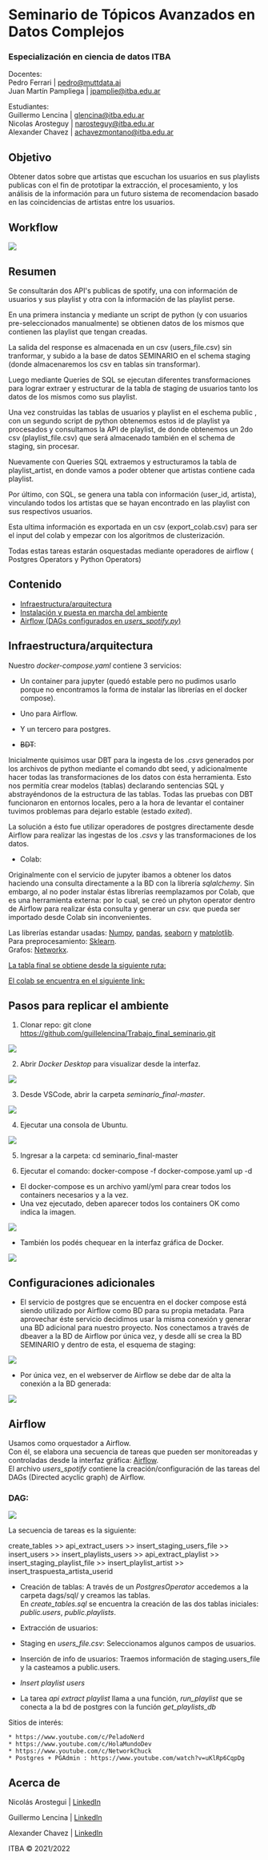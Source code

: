 
# Seminario de Tópicos Avanzados en Datos Complejos
### Especialización en ciencia de datos ITBA  
  
  
  
Docentes:   
Pedro Ferrari | pedro@muttdata.ai  
Juan Martín Pampliega | jpamplie@itba.edu.ar  

Estudiantes:      
Guillermo Lencina | glencina@itba.edu.ar    
Nicolas Arosteguy | narosteguy@itba.edu.ar    
Alexander Chavez | achavezmontano@itba.edu.ar   
  

## Objetivo    
  
Obtener datos sobre que artistas que escuchan los usuarios en sus playlists publicas con el fin de prototipar la extracción, el procesamiento, y los análisis de la información para un futuro sistema de recomendacion basado en las coincidencias de artistas entre los usuarios.  
  

## Workflow 
  
![](./images/arquitectura.jpg)
  
  
## Resumen

Se consultarán dos API's publicas de spotify, una con información de usuarios y sus playlist y otra con la información de las playlist perse.  
  
En una primera instancia y mediante un script de python (y con usuarios pre-seleccionados manualmente) se obtienen datos de los mismos que contienen las playlist que tengan creadas.  
  
La salida del response es almacenada en un csv (users_file.csv) sin tranformar, y subido a la base de datos SEMINARIO en el schema staging (donde almacenaremos los csv en tablas sin transformar).  
  
Luego mediante Queries de SQL se ejecutan diferentes transformaciones para lograr extraer y estructurar de la tabla de staging de usuarios tanto los datos de los mismos como sus playlist.  
  
Una vez construidas las tablas de usuarios y playlist en el eschema public , con un segundo script de python obtenemos estos id de playlist ya procesados y consultamos la API de playlist, de donde obtenemos un 2do csv (playlist_file.csv) que será almacenado también en el schema de staging, sin procesar.  
  
Nuevamente con Queries SQL extraemos y estructuramos la tabla de playlist_artist, en donde vamos a poder obtener que artistas contiene cada playlist.  
  
Por último, con SQL, se genera una tabla con información (user_id, artista), vinculando todos los artistas que se hayan encontrado en las playlist con sus respectivos usuarios.  
  
Esta ultima información es exportada en un csv (export_colab.csv) para ser el input del colab y empezar con los algoritmos de clusterización.  
  
Todas estas tareas estarán osquestadas mediante operadores de airflow ( Postgres Operators y Python Operators)  
  
  
## Contenido

* [Infraestructura/arquitectura](#Infraestructura)
* [Instalación y puesta en marcha del ambiente](#Pasos-para-instalar)
* [Airflow (DAGs configurados en _users_spotify.py_)](dags/README.md)
 
    
## Infraestructura/arquitectura  
  
  
Nuestro _docker-compose.yaml_ contiene 3 servicios: 

* Un container para jupyter (quedó estable pero no pudimos usarlo porque no encontramos la forma de instalar las librerías en el docker compose).
  
* Uno para Airflow.

* Y un tercero para postgres.  

* ~~BDT~~:
  
Inicialmente quisimos usar DBT para la ingesta de los _.csvs_ generados por los archivos de python mediante el comando dbt seed, y adicionalmente hacer todas las transformaciones de los datos con ésta herramienta. Esto nos permitía crear modelos (tablas) declarando sentencias SQL y abstrayéndonos de la estructura de las tablas. Todas las pruebas con DBT funcionaron en entornos locales, pero a la hora de levantar el container tuvimos problemas para dejarlo estable (estado _exited_). 
  
La solución a ésto fue utilizar operadores de postgres directamente desde Airflow para realizar las ingestas de los _.csvs_ y las transformaciones de los datos.
  
  
* Colab:  
  
Originalmente con el servicio de jupyter ibamos a obtener los datos haciendo una consulta directamente a la BD con la librería _sqlalchemy_. Sin embargo, al no poder instalar éstas librerías reemplazamos por Colab, que es una herramienta externa: por lo cual, se creó un phyton operator dentro de Airflow para realizar ésta consulta y generar un _csv._ que pueda ser importado desde Colab sin inconvenientes.  
  
  
Las librerías estandar usadas: [Numpy](https://numpy.org/), [pandas](https://pandas.pydata.org/), [seaborn](https://seaborn.pydata.org/) y [matplotlib](https://matplotlib.org/).  
Para preprocesamiento: [Sklearn](https://scikit-learn.org/stable/).  
Grafos: [Networkx](https://networkx.org/).  

[La tabla final se obtiene desde la siguiente ruta:](dags/csv)

[El colab se encuentra en el siguiente link:](https://colab.research.google.com/github/guillelencina/Trabajo_final_seminario/blob/master/red_spotify.ipynb#scrollTo=aazLisBb2CO-)
  
  
## Pasos para replicar el ambiente

1. Clonar repo: git clone https://github.com/guillelencina/Trabajo_final_seminario.git

![](./images/git_clone.jpg)


2. Abrir _Docker Desktop_ para visualizar desde la interfaz.

![](./images/docker_desktop_ini.jpg)


3. Desde VSCode, abrir la carpeta _seminario_final-master_.

![](./images/folder_seminario_final.jpg)


4. Ejecutar una consola de Ubuntu.

![](./images/ubuntu_consolacd..jpg)


5. Ingresar a la carpeta: cd seminario_final-master

6. Ejecutar el comando: docker-compose -f docker-compose.yaml up -d

* El docker-compose es un archivo yaml/yml para crear todos los containers necesarios y a la vez.
* Una vez ejecutado, deben aparecer todos los containers OK como indica la imagen.

![](./images/containers_done.jpg)

* También los podés chequear en la interfaz gráfica de Docker.

![](./images/containers_running.jpg)



## Configuraciones adicionales
  
  
* El servicio de postgres que se encuentra en el docker compose está siendo utilizado por Airflow como BD para su propia metadata. Para aprovechar éste servicio decidimos usar la misma conexión y generar una BD adicional para nuestro proyecto. Nos conectamos a través de dbeaver a la BD de Airflow por única vez, y desde allí se crea la BD SEMINARIO y dentro de esta, el esquema de staging: 

![](./images/bd_seminario.jpg)
  
  
* Por única vez, en el webserver de Airflow se debe dar de alta la conexión a la BD generada:
  
![](./images/bd_airflow.jpg)
  
  
## Airflow  
  
Usamos como orquestador a Airflow.  
Con él, se elabora una secuencia de tareas que pueden ser monitoreadas y controladas desde la interfaz gráfica: [Airflow](http://localhost:8080).  
El archivo _users_spotify_ contiene la creación/configuración de las tareas del DAGs (Directed acyclic graph) de Airflow.  

### DAG:
  
![](./images/dag.jpg)  
  
  
  
La secuencia de tareas es la siguiente:  
  
create_tables >> api_extract_users >> insert_staging_users_file >> insert_users >> insert_playlists_users >> api_extract_playlist >> insert_staging_playlist_file >> insert_playlist_artist >> insert_traspuesta_artista_userid  
  
* Creación de tablas:  A través de un _PostgresOperator_ accedemos a la carpeta dags/sql/ y creamos las tablas.  
En _create_tables.sql_ se encuentra la creación de las dos tablas iniciales: _public.users_, _public.playlists_.  
  
* Extracción de usuarios: 
  
* Staging en _users_file.csv_: Seleccionamos algunos campos de usuarios.  
    
* Inserción de info de usuarios: Traemos información de staging.users_file y la casteamos a public.users.  





  
  
* _Insert playlist users_ 

* La tarea _api extract playlist_ llama a una función, _run_playlist_ que se conecta a la bd de postgres con la función _get_playlists_db_
  
  
  
  
Sitios de interés: 

    * https://www.youtube.com/c/PeladoNerd  
    * https://www.youtube.com/c/HolaMundoDev  
    * https://www.youtube.com/c/NetworkChuck
    * Postgres + PGAdmin : https://www.youtube.com/watch?v=uKlRp6CqpDg  


## Acerca de

Nicolás Arostegui | [LinkedIn](https://www.linkedin.com/in/nicol%C3%A1s-arosteguy-a564a97a/) 

Guillermo Lencina | [LinkedIn](https://www.linkedin.com/in/guillermolencina/) 

Alexander Chavez | [LinkedIn](https://www.linkedin.com/in/alexchavez1980/) 

ITBA &copy; 2021/2022 
